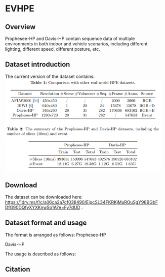 # EVHPE

## Overview
Prophesee-HP and Davis-HP contain sequence data of multiple environments in both indoor and vehicle scenarios, including different lighting, different speed, different posture, etc.

## Dataset introduction
The current version of the dataset contains:
![image](https://github.com/Jiahui-Yuan-1/EVHPE/blob/main/images/dataset.png)

## Download

The dataset can be downloaded here: https://1drv.ms/f/c/a06ca2a7cf038490/ElpcSL34FKRKjMuROuSgY98BGbFDfG90DQfyXYXKnwSo1A?e=Fy7dUD .

## Dataset format and usage
The format is arranged as follows:
Prophesee-HP

Davis-HP

The usage is described as follows:

## Citation
